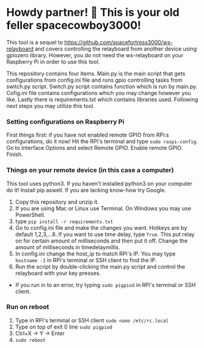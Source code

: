 # Howdy partner! :cowboy_hat_face: This is your old feller spacecowboy3000!

This tool is a sequel to https://github.com/spacefortress3000/ws-relayboard and covers controlling the relayboard from another device using gpiozero library. However, you do not need the ws-relayboard on your Raspberry Pi in order to use this tool.

This repository contains four items. Main.py is the main script that gets configurations from config.ini file and runs gpio controlling tasks from switch.py script. Switch.py script contains function which is run by main.py. Cofig.ini file contains configurations which you may change however you like. Lastly there is requirements.txt which contains libraries used. Following next steps you may utilize this tool.

### Setting configurations on Raspberry Pi
First things first: if you have not enabled remote GPIO from RPi:s configurations, do it now! Hit the RPi's terminal and type `sudo raspi-config`. Go to Interface Options and select Remote GPIO. Enable remote GPIO. Finish.

### Things on your remote device (in this case a computer)
This tool uses python3. If you haven't installed python3 on your computer do it! Install pip aswell. If you are lacking know-how try Google.
1. Copy this repository and unzip it.
2. If you are using Mac or Linux use Terminal. On Windows you may use PowerShell.
3. type `pip install -r requirements.txt`
4. Go to config.ini file and make the changes you want. Hotkeys are by default 1,2,3,...8. If you want to use time delay, type `True`. This put relay on for certain amount of milliseconds and then put it off. Change the amount of milliseconds in timedelaymillis.
5. In config.ini change the host_ip to match RPi's IP. You may type `hostname -I` in RPi's terminal or SSH client to find the IP.
6. Run the script by double-clicking the main.py script and control the relayboard with your key presses.
+ If you run in to an error, try typing `sudo pigpiod` in RPi's terminal or SSH client.

### Run on reboot
1. Type in RPi's terminal or SSH client `sudo nano /etc/rc.local`
2. Type on top of exit 0 line `sudo pigpiod`
3. Ctrl+X -> Y -> Enter
4. `sudo reboot`
